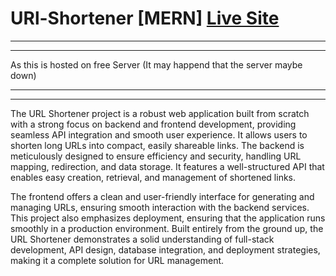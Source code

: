 <h1>URl-Shortener [MERN]  <a href="https://url-shortner-frontend-vb32.onrender.com/"> Live Site</a></h1>
<hr>
<hr>
<p>As this is hosted on free Server (It may happend that the server maybe down)</p>
<hr>
<hr>

The URL Shortener project is a robust web application built from scratch with a strong focus on backend and frontend development, providing seamless API integration and smooth user experience. It allows users to shorten long URLs into compact, easily shareable links. The backend is meticulously designed to ensure efficiency and security, handling URL mapping, redirection, and data storage. It features a well-structured API that enables easy creation, retrieval, and management of shortened links.

The frontend offers a clean and user-friendly interface for generating and managing URLs, ensuring smooth interaction with the backend services. This project also emphasizes deployment, ensuring that the application runs smoothly in a production environment. Built entirely from the ground up, the URL Shortener demonstrates a solid understanding of full-stack development, API design, database integration, and deployment strategies, making it a complete solution for URL management.
